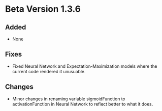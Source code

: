 # Beta Version 1.3.6

## Added

* None

## Fixes

* Fixed Neural Network and Expectation-Maximization models where the current code rendered it unusuable.

## Changes

* Minor changes in renaming variable sigmoidFunction to activationFunction in Neural Network to reflect better to what it does.

